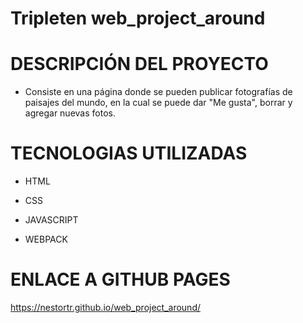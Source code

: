 # Tripleten web_project_around

# DESCRIPCIÓN DEL PROYECTO

- Consiste en una página donde se pueden publicar fotografías de paisajes del mundo, en la cual se puede dar "Me gusta", borrar y agregar nuevas fotos.

# TECNOLOGIAS UTILIZADAS

- HTML

- CSS

- JAVASCRIPT

- WEBPACK

# ENLACE A GITHUB PAGES

https://nestortr.github.io/web_project_around/
